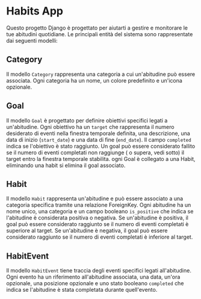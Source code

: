 # Habits App

Questo progetto Django è progettato per aiutarti a gestire e monitorare le tue abitudini quotidiane. Le principali entità del sistema sono rappresentate dai seguenti modelli:

## Category
Il modello `Category` rappresenta una categoria a cui un'abitudine può essere associata. Ogni categoria ha un nome, un colore predefinito e un'icona opzionale.

## Goal
Il modello `Goal` è progettato per definire obiettivi specifici legati a un'abitudine. Ogni obiettivo ha un `target` che rappresenta il numero desiderato di eventi nella finestra temporale definita, una descrizione, una data di inizio (`start_date`) e una data di fine (`end_date`). Il campo `completed` indica se l'obiettivo è stato raggiunto. Un goal può essere considerato fallito se il numero di eventi completati non raggiunge ( o supera, vedi sotto) il target entro la finestra temporale stabilita.
ogni Goal è collegato a una Habit, eliminando una habit si elimina il goal associato.

## Habit
Il modello `Habit` rappresenta un'abitudine e può essere associato a una categoria specifica tramite una relazione ForeignKey. Ogni abitudine ha un nome unico, una categoria e un campo booleano `is_positive` che indica se l'abitudine è considerata positiva o negativa. Se un'abitudine è positiva, il goal può essere considerato raggiunto se il numero di eventi completati è superiore al target. Se un'abitudine è negativa, il goal può essere considerato raggiunto se il numero di eventi completati è inferiore al target.

## HabitEvent
Il modello `HabitEvent` tiene traccia degli eventi specifici legati all'abitudine. Ogni evento ha un riferimento all'abitudine associata, una data, un'ora opzionale, una posizione opzionale e uno stato booleano `completed` che indica se l'abitudine è stata completata durante quell'evento.

